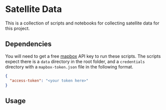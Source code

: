 # Satellite Data

This is a collection of scripts and notebooks for collecting satellite data for this project.

## Dependencies

You will need to get a free [mapbox](https://www.mapbox.com/) API key to run these scripts. The scripts expect there is a `data` directory in the root folder, and a  `credentials` directory with a `mapbox-token.json` file in the following format.

```json
{
  "access-token": "<your token here>"
}
```

## Usage
